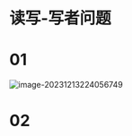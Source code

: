 # 读写-写者问题



# 01

![image-20231213224056749](https://cvp.oss-cn-shanghai.aliyuncs.com/picgo/202312132240814.png)



# 02

